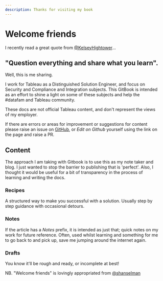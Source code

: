 ```yaml
---
description: Thanks for visiting my book
---
```


# Welcome friends

I recently read a great quote from [@KelseyHightower](https://twitter.com/kelseyhightower/status/1343116529664069634)...

## "Question everything and share what you learn".

Well, this is me sharing.

I work for Tableau as a Distinguished Solution Engineer, and focus on Security and Compliance and Integration subjects. This GitBook is intended as an effort to shine a light on some of these subjects and help the \#datafam and Tableau community.

These docs are not official Tableau content, and don't represent the views of my employer.

If there are errors or areas for improvement or suggestions for content please raise an issue on [GitHub](https://github.com/johnthompson365/gitbook-tableau), or _Edit on Github_ yourself using the link on the page and raise a PR.

## Content

The approach I am taking with Gitbook is to use this as my note taker and blog. I just wanted to stop the barrier to publishing that is 'perfect'. Also, I thought it would be useful for a bit of transparency in the process of learning and writing the docs.

### Recipes

A structured way to make you successful with a solution. Usually step by step guidance with occasional detours.

### Notes

If the article has a _Notes_ prefix, it is intended as just that; quick notes on my work for future reference. Often, used whilst learning and something for me to go back to and pick up, save me jumping around the internet again.

### Drafts

You know it'll be rough and ready, or incomplete at best!

NB. "Welcome friends" is lovingly appropriated from [@shanselman](https://twitter.com/shanselman)

